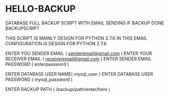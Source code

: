 # HELLO-BACKUP
DATABASE FULL BACKUP SCRIPT WITH EMAIL SENDING IF BACKUP DONE BACKUPSCRIPT

THIS SCRIPT IS MAINLY DESIGN FOR PYTHON 2.7.6 
IN THIS EMAIL CONFIGURATION IS DESIGN FOR PYTHON 2.7.6

ENTER YOU SENDER EMAIL  ( senderemail@gmail.com )
ENTER YOUR RECEIVER EMAIL  ( receiveremail@gmail.com )
ENTER SENDER EMAIL PASSWORD ( enterpassword )

ENTER DATABASE USER NAME( mysql_user )
ENTER DATABASE USER PASSWORD ( mysql_password )

ENTER BACKUP PATH ( /backup/path/enter/here )
